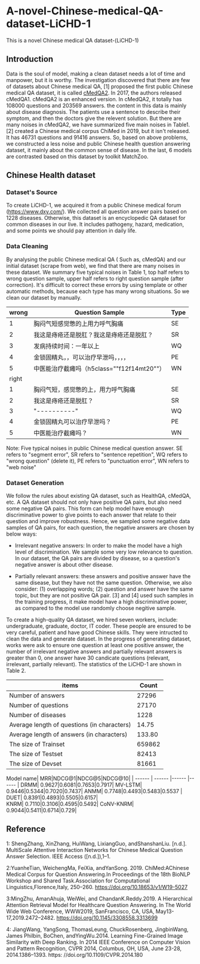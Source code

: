# A-novel-Chinese-medical-QA-dataset-LiCHD-1
This is a novel Chinese medical QA dataset-(LiCHD-1)
## Introduction

Data is the soul of model, making a clean dataset needs a lot of time and manpower, but it is worthy. The investigation discovered that there are few of datasets about Chinese medical QA, [1] proposed the first public Chinese medical QA dataset, it is called [cMedQA2](https://github.com/zhangsheng93/cMedQA2). In 2017, the authors released cMedQA1. cMedQA2 is an enhanced version. In cMedQA2, it totally has 108000 questions and 203569 answers. the content in this data is mainly about disease diagnosis. The patients use a sentence to describe their symptom, and then the doctors give the relevent solution. But there are many noises in cMedQA2, we have summarized five main noises in Table1. [2] created a Chinese medical corpus ChiMed in 2019, but it isn't released. It has 46731 questions and 91416 answers. So, based on above problems, we constructed a less noise and public Chinese health question answering dataset, it mainly about the common sense of disease. In the last, 6 models are contrasted based on this dataset by toolkit MatchZoo.

## Chinese Health dataset
### Dataset's Source
To create LiCHD-1, we acquired it from a public Chinese medical forum (https://www.dxy.com/). We collected all question answer pairs based on 1228 diseases. Otherwise, this dataset is an encyclopedic QA dataset for common diseases in our live. It includes pathogeny, hazard, medication, and some points we should pay attention in daily life.
### Data Cleaning
By analysing the public Chinese medical QA ( Such as, cMedQA) and our initial dataset (scrape from web), we find that there are many noises in these dataset. We summary five typical noises in Table 1, top half refers to wrong question sample, upper half refers to right question sample (after correction). It's difficult to correct these errors by using template or other automatic methods, because each type has many wrong situations. So we clean our dataset by manually.

|wrong| Question Sample | Type|
| ------ | ------ | ------ |
|1| 胸闷气短感觉憋的上用力呼气胸痛 | SE |
|2| 我这是痔疮还是脱肛？我这是痔疮还是脱肛？| SR  |
|3| 发病持续时间：一年以上| WQ |
|4| 金锁固精丸，，可以治疗早泄吗，，，，| PE|
|5| 中医能治疗截瘫吗（h5class=""f12f14mt20""）| WN |
|right|||
|1|胸闷气短，感觉憋的上，用力呼气胸痛| SE|
|2|我这是痔疮还是脱肛？| SR |	
|3| "----------" |WQ|
|4| 金锁固精丸可以治疗早泄吗？ | PE |
|5|中医能治疗截瘫吗？|	WN|

Note: Five typical noises in public Chinese medical question answer. SE refers to "segment error", SR refers to "sentence repetition", WQ refers to "wrong question" (delete it), PE refers to "punctuation error", WN refers to "web noise"

### Dataset Generation
We follow the rules about existing QA dataset, such as HealthQA, cMedQA, etc. A QA dataset should not only have positive QA pairs, but also need some negative QA pairs. This form can help model have enough discriminative power to give points to each answer that relate to their question and improve robustness. Hence, we sampled some negative data samples of QA pairs, for each question, the negative answers are chosen by below ways:

* Irrelevant negative answers: In order to make the model have a high level of discrimination. We sample some very low relevance to question. In our dataset, the QA pairs are divided by disease, so a question's negative answer is about other disease.
	
	
* Partially relevant answers: these answers and positive answer have the same disease, but they have not the same question. Otherwise, we also consider: (1) overlapping words; (2) question and answer have the same topic, but they are not positive QA pair. [3] and [4] used such samples in the training progress, it make model have a high discriminative power, as compared to the model use randomly choose negitive sample.

To create a high-quality QA dataset, we hired seven workers, include: undergraduate, graduate, doctor, IT coder. These people are ensured to be very careful, patient and have good Chinese skills. They were intructed to clean the data and generate dataset. In the progress of generating dataset, works were ask to ensure one question at least one positive answer, the number of irrelevant negative answers and  partially relevant answers is greater than 0, one answer have 30 candicate questions (relevant, irrelevant, partially relevant). The statistics of the LiCHD-1 are shown in Table 2.

	     	
| items | Count|
| ------ | ------ |
|Number of answers| 27296 |
|Number of questions|27170 |
|Number of diseases| 1228 |
|Average length of questions (in characters)|14.75|
|Average length of answers (in characters)| 133.80|
|The size of Trainset|659862 |
|The size of Testset|82413 |
|The size of Devset|81661 |

Model name| MRR|NDCG@1|NDCG@5|NDCG@10|
| ------ | ------ |------ |------ |
DRMM| 0.9627|0.6081|0.7653|0.7917|
MV-LSTM| 0.9446|0.5344|0.7020|0.7437|
ANMM| 0.7748|0.4493|0.5483|0.5537 |
DUET| 0.8391|0.4893|0.5505|0.6157|	
KNRM| 0.7110|0.3106|0.4595|0.5492|
CoNV-KNRM| 0.9044|0.5411|0.6714|0.729|







## Reference
1: ShengZhang, XinZhang, HuiWang, LixiangGuo, andShanshanLiu. [n.d.]. MultiScale Attentive Interaction Networks for Chinese Medical Question Answer Selection. IEEE Access ([n.d.]),1–1. 

2:YuanheTian, WeichengMa, FeiXia, andYanSong. 2019. ChiMed:AChinese Medical Corpus for Question Answering.In Proceedings of the 18th BioNLP Workshop and Shared Task.Association for Computational Linguistics,Florence,Italy, 250–260. https://doi.org/10.18653/v1/W19-5027 

3:MingZhu, AmanAhuja, WeiWei, and ChandanK.Reddy.2019. A Hierarchical Attention Retrieval Model for Healthcare Question Answering. In The World Wide Web Conference, WWW2019, SanFrancisco, CA, USA, May13-17,2019.2472–2482. https://doi.org/10.1145/3308558.3313699 

4:  JiangWang, YangSong, ThomasLeung, ChuckRosenberg, JingbinWang, James Philbin, BoChen, andYingWu.2014. Learning Fine-Grained Image Similarity with Deep Ranking. In 2014 IEEE Conference on Computer Vision and Pattern Recognition, CVPR 2014, Columbus, OH, USA, June 23-28, 2014.1386–1393. https: //doi.org/10.1109/CVPR.2014.180 


